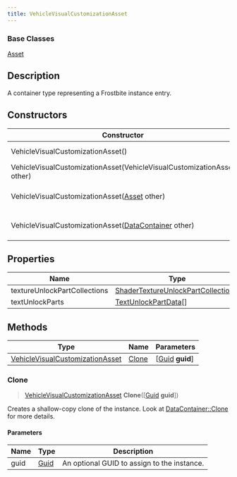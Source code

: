 ```yaml
---
title: VehicleVisualCustomizationAsset
---
```

### Base Classes

[Asset](Asset)

## Description

A container type representing a Frostbite instance entry.

## Constructors

| Constructor                                                                                | Description                                                                                                                                           |
| ------------------------------------------------------------------------------------------ | ----------------------------------------------------------------------------------------------------------------------------------------------------- |
| VehicleVisualCustomizationAsset()                                                          | Create a new instance of this container type.                                                                                                         |
| VehicleVisualCustomizationAsset(VehicleVisualCustomizationAsset other)                     | Create a reference copy of an instance of the same type.                                                                                              |
| VehicleVisualCustomizationAsset([Asset](Asset) other)                                      | Upcast an instance of type [Asset](Asset) to [VehicleVisualCustomizationAsset](VehicleVisualCustomizationAsset).                                      |
| VehicleVisualCustomizationAsset([DataContainer](/vext/ref/shared/class/datacontainer) other) | Upcast an instance of type [DataContainer](/vext/ref/shared/class/datacontainer) to [VehicleVisualCustomizationAsset](VehicleVisualCustomizationAsset). |

## Properties

| Name                         | Type                                                                       | Description |
| ---------------------------- | -------------------------------------------------------------------------- | ----------- |
| textureUnlockPartCollections | [ShaderTextureUnlockPartCollection](ShaderTextureUnlockPartCollection)\[\] |             |
| textUnlockParts              | [TextUnlockPartData](TextUnlockPartData)\[\]                               |             |

## Methods

| Type                                                               | Name            | Parameters                                     |
| ------------------------------------------------------------------ | --------------- | ---------------------------------------------- |
| [VehicleVisualCustomizationAsset](VehicleVisualCustomizationAsset) | [Clone](#clone) | \[[Guid](/vext/ref/shared/class/guid) **guid**\] |

### Clone

> [VehicleVisualCustomizationAsset](VehicleVisualCustomizationAsset) **Clone**(\[[Guid](/vext/ref/shared/class/guid) **guid**\])

Creates a shallow-copy clone of the instance. Look at [DataContainer::Clone](/vext/ref/shared/class/datacontainer#clone) for more details.

#### Parameters

| Name | Type         | Description                                 |
| ---- | ------------ | ------------------------------------------- |
| guid | [Guid](Guid) | An optional GUID to assign to the instance. |
